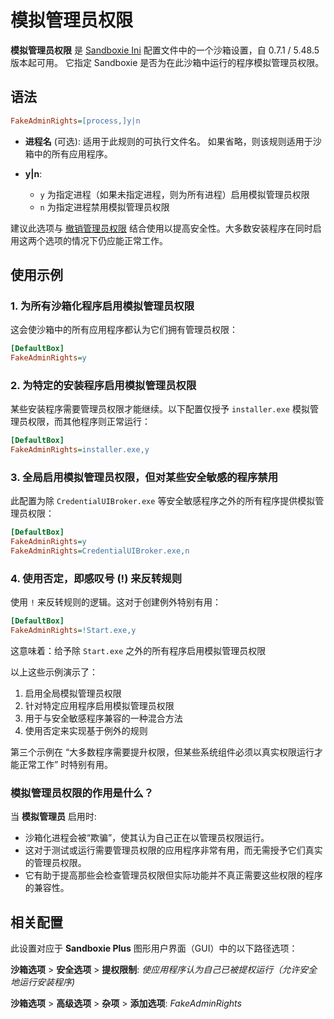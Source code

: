 # 模拟管理员权限

**模拟管理员权限** 是 [Sandboxie Ini](SandboxieIni.md) 配置文件中的一个沙箱设置，自 0.7.1 / 5.48.5 版本起可用。 它指定 Sandboxie 是否为在此沙箱中运行的程序模拟管理员权限。

## 语法

```ini
FakeAdminRights=[process,]y|n
```

* **进程名** (可选): 适用于此规则的可执行文件名。 如果省略，则该规则适用于沙箱中的所有应用程序。
* **y|n**:
  
    - `y` 为指定进程（如果未指定进程，则为所有进程）启用模拟管理员权限
    - `n` 为指定进程禁用模拟管理员权限


建议此选项与 [撤销管理员权限](DropAdminRights.md) 结合使用以提高安全性。大多数安装程序在同时启用这两个选项的情况下仍应能正常工作。

## 使用示例

### 1. 为所有沙箱化程序启用模拟管理员权限

这会使沙箱中的所有应用程序都认为它们拥有管理员权限：

```ini
[DefaultBox]
FakeAdminRights=y
```

### 2. 为特定的安装程序启用模拟管理员权限

某些安装程序需要管理员权限才能继续。以下配置仅授予 `installer.exe` 模拟管理员权限，而其他程序则正常运行：

```ini
[DefaultBox]
FakeAdminRights=installer.exe,y
```

### 3. 全局启用模拟管理员权限，但对某些安全敏感的程序禁用

此配置为除 `CredentialUIBroker.exe` 等安全敏感程序之外的所有程序提供模拟管理员权限：

```ini
[DefaultBox]
FakeAdminRights=y
FakeAdminRights=CredentialUIBroker.exe,n
```

### 4. 使用否定，即感叹号 (!) 来反转规则

使用 `!` 来反转规则的逻辑。这对于创建例外特别有用：

```ini
[DefaultBox]
FakeAdminRights=!Start.exe,y
```

这意味着：给予除 `Start.exe` 之外的所有程序启用模拟管理员权限


以上这些示例演示了：
1. 启用全局模拟管理员权限
2. 针对特定应用程序启用模拟管理员权限 
3. 用于与安全敏感程序兼容的一种混合方法
4. 使用否定来实现基于例外的规则

第三个示例在 “大多数程序需要提升权限，但某些系统组件必须以真实权限运行才能正常工作” 时特别有用。

### 模拟管理员权限的作用是什么？

当 **模拟管理员** 启用时:

- 沙箱化进程会被“欺骗”，使其认为自己正在以管理员权限运行。 
- 这对于测试或运行需要管理员权限的应用程序非常有用，而无需授予它们真实的管理员权限。 
- 它有助于提高那些会检查管理员权限但实际功能并不真正需要这些权限的程序的兼容性。


## 相关配置

此设置对应于 **Sandboxie Plus** 图形用户界面（GUI）中的以下路径选项：

**沙箱选项** > **安全选项** > **提权限制**: _使应用程序认为自己已被提权运行（允许安全地运行安装程序)_

**沙箱选项** > **高级选项** > **杂项** > **添加选项**: _FakeAdminRights_
